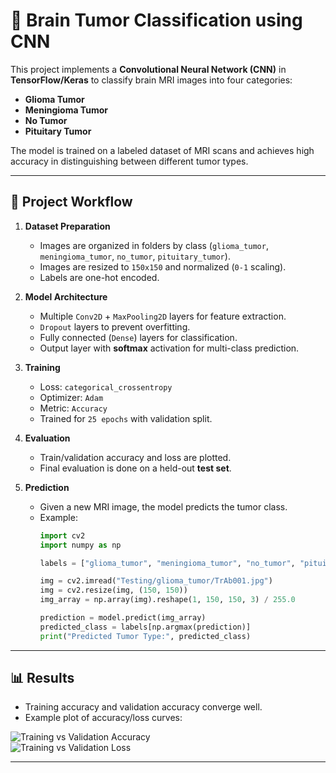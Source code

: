 # 🧠 Brain Tumor Classification using CNN

This project implements a **Convolutional Neural Network (CNN)** in **TensorFlow/Keras** to classify brain MRI images into four categories:

- **Glioma Tumor**  
- **Meningioma Tumor**  
- **No Tumor**  
- **Pituitary Tumor**

The model is trained on a labeled dataset of MRI scans and achieves high accuracy in distinguishing between different tumor types.

---

## 🚀 Project Workflow
1. **Dataset Preparation**
   - Images are organized in folders by class (`glioma_tumor`, `meningioma_tumor`, `no_tumor`, `pituitary_tumor`).
   - Images are resized to `150x150` and normalized (`0-1` scaling).
   - Labels are one-hot encoded.

2. **Model Architecture**
   - Multiple `Conv2D` + `MaxPooling2D` layers for feature extraction.
   - `Dropout` layers to prevent overfitting.
   - Fully connected (`Dense`) layers for classification.
   - Output layer with **softmax** activation for multi-class prediction.

3. **Training**
   - Loss: `categorical_crossentropy`  
   - Optimizer: `Adam`  
   - Metric: `Accuracy`  
   - Trained for `25 epochs` with validation split.

4. **Evaluation**
   - Train/validation accuracy and loss are plotted.
   - Final evaluation is done on a held-out **test set**.

5. **Prediction**
   - Given a new MRI image, the model predicts the tumor class.  
   - Example:
     ```python
     import cv2
     import numpy as np

     labels = ["glioma_tumor", "meningioma_tumor", "no_tumor", "pituitary_tumor"]

     img = cv2.imread("Testing/glioma_tumor/TrAb001.jpg")
     img = cv2.resize(img, (150, 150))
     img_array = np.array(img).reshape(1, 150, 150, 3) / 255.0

     prediction = model.predict(img_array)
     predicted_class = labels[np.argmax(prediction)]
     print("Predicted Tumor Type:", predicted_class)
     ```

---

## 📊 Results
- Training accuracy and validation accuracy converge well.
- Example plot of accuracy/loss curves:

![Training vs Validation Accuracy](<img width="2321" height="1240" alt="image" src="https://github.com/user-attachments/assets/f7a2c6c4-3a11-4c7c-85e8-844f67ad99ce" />
)  
![Training vs Validation Loss](<img width="2320" height="1291" alt="image" src="https://github.com/user-attachments/assets/322572be-7c6b-48a8-b4f4-65e7cdc7ae48" />
)  



---


